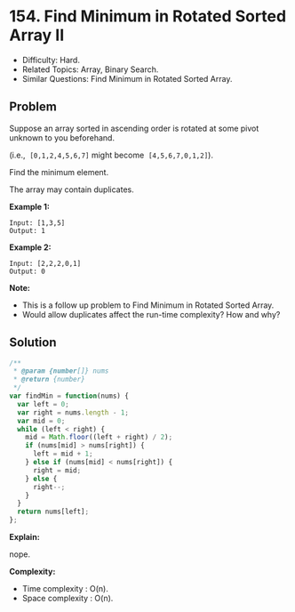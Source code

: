 # 154. Find Minimum in Rotated Sorted Array II

- Difficulty: Hard.
- Related Topics: Array, Binary Search.
- Similar Questions: Find Minimum in Rotated Sorted Array.

## Problem

Suppose an array sorted in ascending order is rotated at some pivot unknown to you beforehand.

(i.e.,  ```[0,1,2,4,5,6,7]``` might become  ```[4,5,6,7,0,1,2]```).

Find the minimum element.

The array may contain duplicates.

**Example 1:**

```
Input: [1,3,5]
Output: 1
```

**Example 2:**

```
Input: [2,2,2,0,1]
Output: 0
```

**Note:**

- This is a follow up problem to Find Minimum in Rotated Sorted Array.
- Would allow duplicates affect the run-time complexity? How and why?

## Solution

```javascript
/**
 * @param {number[]} nums
 * @return {number}
 */
var findMin = function(nums) {
  var left = 0;
  var right = nums.length - 1;
  var mid = 0;
  while (left < right) {
    mid = Math.floor((left + right) / 2);
    if (nums[mid] > nums[right]) {
      left = mid + 1;
    } else if (nums[mid] < nums[right]) {
      right = mid;
    } else {
      right--;
    }
  }
  return nums[left];
};
```

**Explain:**

nope.

**Complexity:**

* Time complexity : O(n).
* Space complexity : O(n).
